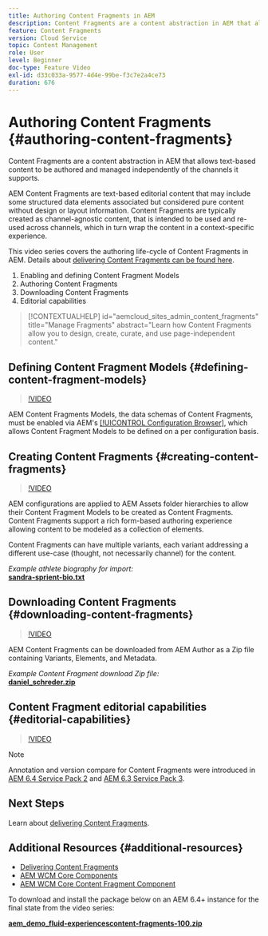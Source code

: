 ```yaml
---
title: Authoring Content Fragments in AEM
description: Content Fragments are a content abstraction in AEM that allows text-based content to be authored and managed independently of the channels it supports.
feature: Content Fragments
version: Cloud Service
topic: Content Management
role: User
level: Beginner
doc-type: Feature Video
exl-id: d33c033a-9577-4d4e-99be-f3c7e2a4ce73
duration: 676
---
```

# Authoring Content Fragments {#authoring-content-fragments}

Content Fragments are a content abstraction in AEM that allows text-based content to be authored and managed independently of the channels it supports.

AEM Content Fragments are text-based editorial content that may include some structured data elements associated but considered pure content without design or layout information. Content Fragments are typically created as channel-agnostic content, that is intended to be used and re-used across channels, which in turn wrap the content in a context-specific experience.

This video series covers the authoring life-cycle of Content Fragments in AEM. Details about [delivering Content Fragments can be found here](content-fragments-delivery-feature-video-use.md).

1. Enabling and defining Content Fragment Models
2. Authoring Content Fragments
3. Downloading Content Fragments
4. Editorial capabilities

>[!CONTEXTUALHELP]
>id="aemcloud_sites_admin_content_fragments"
>title="Manage Fragments"
>abstract="Learn how Content Fragments allow you to design, create, curate, and use page-independent content."

## Defining Content Fragment Models {#defining-content-fragment-models}

>[!VIDEO](https://video.tv.adobe.com/v/22452?quality=12&learn=on)

AEM Content Fragments Models, the data schemas of Content Fragments, must be enabled via AEM's [[!UICONTROL Configuration Browser]](https://experienceleague.adobe.com/docs/experience-manager-cloud-service/implementing/developing/configurations.html), which allows Content Fragment Models to be defined on a per configuration basis.

## Creating Content Fragments {#creating-content-fragments}

>[!VIDEO](https://video.tv.adobe.com/v/22451?quality=12&learn=on)

AEM configurations are applied to AEM Assets folder hierarchies to allow their Content Fragment Models to be created as Content Fragments. Content Fragments support a rich form-based authoring experience allowing content to be modeled as a collection of elements.

Content Fragments can have multiple variants, each variant addressing a different use-case (thought, not necessarily channel) for the content.

*Example athlete biography for import:*  
**[sandra-sprient-bio.txt](assets/sandra-sprient-bio.txt)**

## Downloading Content Fragments {#downloading-content-fragments}

>[!VIDEO](https://video.tv.adobe.com/v/22450?quality=12&learn=on)

AEM Content Fragments can be downloaded from AEM Author as a Zip file containing Variants, Elements, and Metadata.

*Example Content Fragment download Zip file:*  
**[daniel_schreder.zip](assets/daniel_schreder.zip)**

## Content Fragment editorial capabilities {#editorial-capabilities}

>[!VIDEO](https://video.tv.adobe.com/v/25891?quality=12&learn=on)

>[!NOTE]
>
> Annotation and version compare for Content Fragments were introduced in [AEM 6.4 Service Pack 2](https://helpx.adobe.com/experience-manager/aem-releases-updates.html) and [AEM 6.3 Service Pack 3](https://helpx.adobe.com/experience-manager/6-3/release-notes/sp3-release-notes.html).

## Next Steps

Learn about [delivering Content Fragments](content-fragments-delivery-feature-video-use.md).

## Additional Resources {#additional-resources}

* [Delivering Content Fragments](content-fragments-delivery-feature-video-use.md)
* [AEM WCM Core Components](https://experienceleague.adobe.com/docs/experience-manager-core-components/using/introduction.html)
* [AEM WCM Core Content Fragment Component](https://experienceleague.adobe.com/docs/experience-manager-core-components/using/components/content-fragment-component.html)

To download and install the package below on an AEM 6.4+ instance for the final state from the video series:

**[aem_demo_fluid-experiencescontent-fragments-100.zip](assets/aem_demo_fluid-experiencescontent-fragments-100.zip)**
